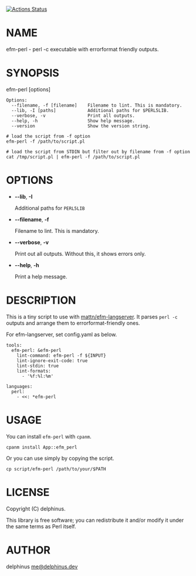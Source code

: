 [![Actions Status](https://github.com/delphinus/p5-App-efm_perl/workflows/test/badge.svg)](https://github.com/delphinus/p5-App-efm_perl/actions)
# NAME

efm-perl - perl -c executable with errorformat friendly outputs.

# SYNOPSIS

efm-perl \[options\]

    Options:
      --filename, -f [filename]    Filename to lint. This is mandatory.
      --lib, -I [paths]            Additional paths for $PERL5LIB.
      --verbose, -v                Print all outputs.
      --help, -h                   Show help message.
      --version                    Show the version string.

    # load the script from -f option
    efm-perl -f /path/to/script.pl

    # load the script from STDIN but filter out by filename from -f option
    cat /tmp/script.pl | efm-perl -f /path/to/script.pl

# OPTIONS

- **--lib**, **-I**

    Additional paths for `PERL5LIB`

- **--filename**, **-f**

    Filename to lint. This is mandatory.

- **--verbose**, **-v**

    Print out all outputs. Without this, it shows errors only.

- **--help**, **-h**

    Print a help message.

# DESCRIPTION

This is a tiny script to use with [mattn/efm-langserver](https://github.com/mattn/efm-langserver).
It parses `perl -c` outputs and arrange them to errorformat-friendly ones.

For efm-langserver, set config.yaml as below.

    tools:
      efm-perl: &efm-perl
        lint-command: efm-perl -f ${INPUT}
        lint-ignore-exit-code: true
        lint-stdin: true
        lint-formats:
          - '%f:%l:%m'

    languages:
      perl:
        - <<: *efm-perl

# USAGE

You can install `efm-perl` with `cpanm`.

    cpanm install App::efm_perl

Or you can use simply by copying the script.

    cp script/efm-perl /path/to/your/$PATH

# LICENSE

Copyright (C) delphinus.

This library is free software; you can redistribute it and/or modify
it under the same terms as Perl itself.

# AUTHOR

delphinus <me@delphinus.dev>

